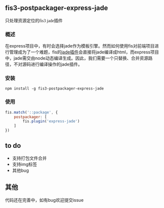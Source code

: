 ## fis3-postpackager-express-jade

<p style="font-family: 'Microsoft YaHei';">只处理资源定位的fis3 jade插件</p>

### 概述

在express项目中，有时会选择jade作为模板引擎。然而如何使用fis对前端项目进行管理成为了一个难题，fis的[jade插件](https://github.com/ssddi456/fis-parser-jade)会直接将jade编译成html，而express项目中，jade需交由node动态编译生成。因此，我们需要一个只替换、合并资源路径，不对源码进行编译操作的jade插件。


### 安装

```
npm install -g fis3-postpackager-express-jade
```

### 使用

```javascript
fis.match('::package', {
    postpackager: [
        fis.plugin('express-jade')
    ]
})
```

## to do

* 支持打包文件合并
* 支持img标签
* 其他bug

## 其他

代码还在完善中，如有bug欢迎提交issue